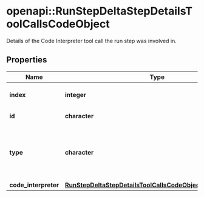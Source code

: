 # openapi::RunStepDeltaStepDetailsToolCallsCodeObject

Details of the Code Interpreter tool call the run step was involved in.

## Properties
Name | Type | Description | Notes
------------ | ------------- | ------------- | -------------
**index** | **integer** | The index of the tool call in the tool calls array. | 
**id** | **character** | The ID of the tool call. | [optional] 
**type** | **character** | The type of tool call. This is always going to be &#x60;code_interpreter&#x60; for this type of tool call. | [Enum: [code_interpreter]] 
**code_interpreter** | [**RunStepDeltaStepDetailsToolCallsCodeObjectCodeInterpreter**](RunStepDeltaStepDetailsToolCallsCodeObject_code_interpreter.md) |  | [optional] 


